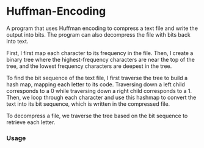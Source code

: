 # Huffman-Encoding

A program that uses Huffman encoding to compress a text file and write the output into bits. The program can also decompress the file with bits back into text.

First, I first map each character to its frequency in the file. Then, I create a binary tree where the highest-frequency characters are near the top of the tree, and the lowest frequency characters are deepest in the tree.

To find the bit sequence of the text file, I first traverse the tree to build a hash map, mapping each letter to its code. Traversing down a left child corresponds to a 0 while traversing down a right child corresponds to a 1. Then, we loop through each character and use this hashmap to convert the text into its bit sequence, which is written in the compressed file.

To decompress a file, we traverse the tree based on the bit sequence to retrieve each letter.

### Usage
